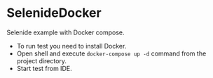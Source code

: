 # SelenideDocker
Selenide example with Docker compose.

 - To run test you need to install Docker.
 - Open shell and execute `docker-compose up -d` command from the project directory.
 - Start test from IDE. 
